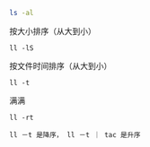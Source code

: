 ```bash
ls -al
```

按大小排序（从大到小）

```
ll -lS
```

按文件时间排序（从大到小）

```
ll -t
```

满满

```
ll -rt
```



```
ll －t 是降序， ll －t ｜ tac 是升序
```

